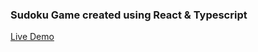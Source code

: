 ### Sudoku Game created using React & Typescript
[Live Demo](https://sudoku-react-typescript-project.netlify.app)
